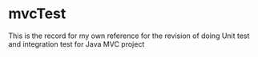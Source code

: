 # mvcTest
This is the record for my own reference for the revision of doing Unit test and integration test for Java MVC project
